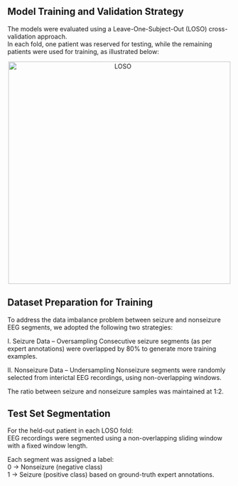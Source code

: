 ## Model Training and Validation Strategy
The models were evaluated using a Leave-One-Subject-Out (LOSO) cross-validation approach.   
In each fold, one patient was reserved for testing, while the remaining patients were used for training, as illustrated below: 
<p align="center"> 
<img width="500" height="500" alt="LOSO" src="https://github.com/user-attachments/assets/023b3436-f601-4c4f-a823-fb58eb05e6a5" />
</p>

## Dataset Preparation for Training  
To address the data imbalance problem between seizure and nonseizure EEG segments, we adopted the following two strategies:

I. Seizure Data – Oversampling
Consecutive seizure segments (as per expert annotations) were overlapped by 80% to generate more training examples.

II. Nonseizure Data – Undersampling
Nonseizure segments were randomly selected from interictal EEG recordings, using non-overlapping windows.

The ratio between seizure and nonseizure samples was maintained at 1:2.


## Test Set Segmentation

For the held-out patient in each LOSO fold:  
EEG recordings were segmented using a non-overlapping sliding window with a fixed window length.

Each segment was assigned a label:  
  0 → Nonseizure (negative class)  
  1 → Seizure (positive class) based on ground-truth expert annotations.
